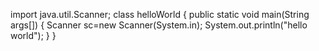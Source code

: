 import java.util.Scanner;
class helloWorld
{
  public static void main(String args[])
  {
   Scanner sc=new Scanner(System.in);
   System.out.println("hello world");
   }
}

